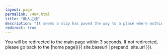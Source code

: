 ```yaml
---
layout: page
permalink: /404.html
title: "無人之境"
description: "It seems a slip has paved the way to a place where nothing dares to stay."
redirect: true
---
```


You will be redirected to the main page within 3 seconds. If not redirected, please go back to the [home page]({{ site.baseurl | prepend: site.url }}).
